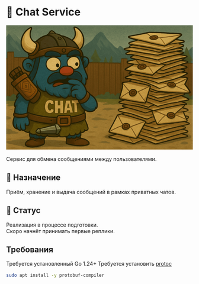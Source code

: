 # 💬 Chat Service

<div style="text-align: left;">
  <img src="./docs/assets/chat-ms-resized.png" alt="chat-platform architecture" width="800"/>
</div>

Сервис для обмена сообщениями между пользователями.

## 🧩 Назначение

Приём, хранение и выдача сообщений в рамках приватных чатов.

## 🚧 Статус

Реализация в процессе подготовки.  
Скоро начнёт принимать первые реплики.

## Требования
Требуется установленный Go 1.24+
Требуется установить [protoc](https://protobuf.dev/installation/)

```bash
sudo apt install -y protobuf-compiler
```